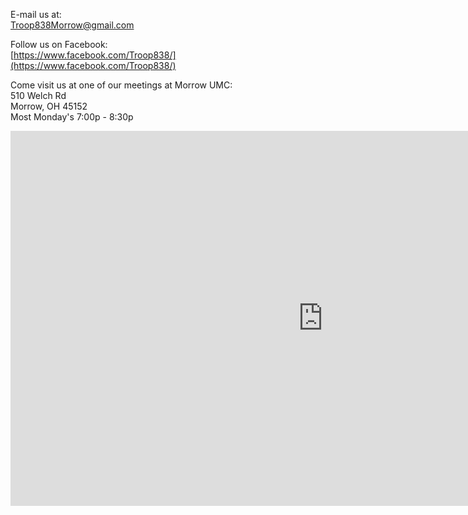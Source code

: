 E-mail us at: <br>
[Troop838Morrow@gmail.com](mailto:Troop838Morrow@gmail.com)

Follow us on Facebook: <br>
[https://www.facebook.com/Troop838/](https://www.facebook.com/Troop838/)


Come visit us at one of our meetings at Morrow UMC: <br>
510 Welch Rd <br>
Morrow, OH 45152 <br>
Most Monday's 7:00p - 8:30p


<iframe src="https://www.google.com/maps/embed?pb=!1m14!1m8!1m3!1d12341.04695426444!2d-84.136325!3d39.350309!3m2!1i1024!2i768!4f13.1!3m3!1m2!1s0x0%3A0x5a766202846104b4!2sMorrow+United+Methodist+Church!5e0!3m2!1sen!2sus!4v1493769047745" width="1000" height="600" frameborder="0" style="border:0" allowfullscreen></iframe>

